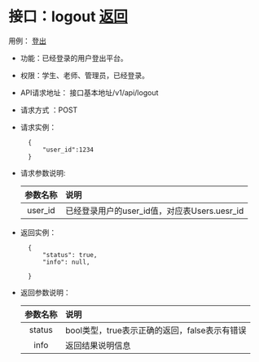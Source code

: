 # 接口：logout  [返回](../README.md)
用例： [登出](../用例/登出.md)

- 功能：已经登录的用户登出平台。

- 权限：学生、老师、管理员，已经登录。

- API请求地址： 接口基本地址/v1/api/logout

- 请求方式 ：POST

- 请求实例：

        {
            "user_id":1234
        }

- 请求参数说明:

  |参数名称|说明|
  |:--:|:--|
  |user_id|已经登录用户的user_id值，对应表Users.uesr_id|

- 返回实例：

        {
            "status": true,
            "info": null,

        }

- 返回参数说明：

  |参数名称|说明|
  |:--:|:--|
  |status|bool类型，true表示正确的返回，false表示有错误|
  |info|返回结果说明信息|

